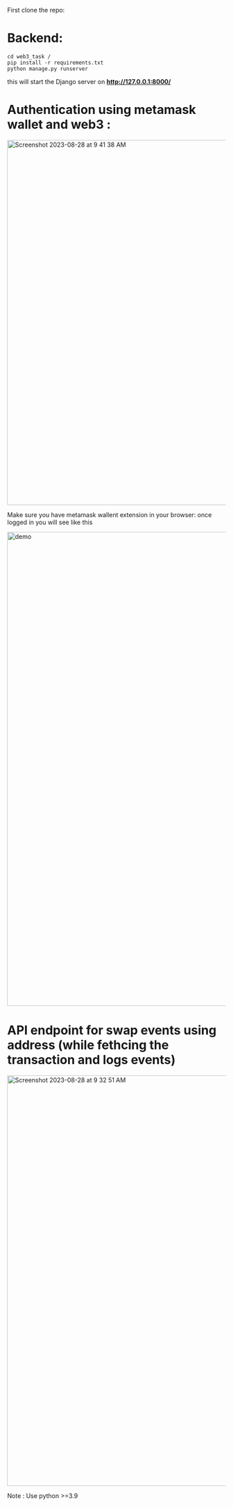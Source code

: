 First clone the repo:
# Backend:
    cd web3_task /
    pip install -r requirements.txt
    python manage.py runserver

this will start the Django server on **http://127.0.0.1:8000/**

# Authentication using metamask wallet and web3 :

<img width="840" alt="Screenshot 2023-08-28 at 9 41 38 AM" src="https://github.com/mushahid54/web3_py/assets/7305532/3eaeeba7-4dbb-4b59-9c51-df978911ce90">

Make sure you have metamask wallent extension in your browser: once logged in you will see like this

<img width="1091" alt="demo" src="https://github.com/mushahid54/web3_py/assets/7305532/5be572ff-7c07-4c06-ac1b-2e029afe36c5">

# API endpoint for swap events using address (while fethcing the transaction and logs events)

<img width="945" alt="Screenshot 2023-08-28 at 9 32 51 AM" src="https://github.com/mushahid54/web3_py/assets/7305532/aae90826-fd0e-4492-909b-5a52dd5ab777">

Note : Use python >=3.9
